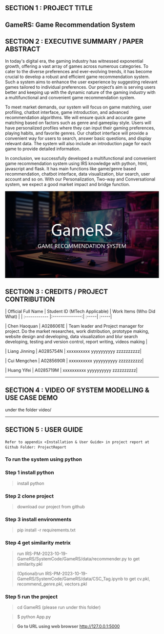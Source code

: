 
## SECTION 1 : PROJECT TITLE
## GameRS: Game Recommendation System


## SECTION 2 : EXECUTIVE SUMMARY / PAPER ABSTRACT
In today's digital era, the gaming industry has witnessed exponential growth, offering a vast array of games across numerous categories. To cater to the diverse preferences and ever-evolving trends, it has become crucial to develop a robust and efficient game recommendation system. Such a system aims to enhance the user experience by suggesting relevant games tailored to individual preferences. Our project’s aim is serving users better and keeping up with the dynamic nature of the gaming industry with a multifunctional and convenient game recommendation system.

To meet market demands, our system will focus on game matching, user profiling, chatbot interface, game introduction, and advanced recommendation algorithms. We will ensure quick and accurate game matching based on factors such as genre and gameplay style. Users will have personalized profiles where they can input their gaming preferences, playing habits, and favorite genres. Our chatbot interface will provide a convenient way for users to search, answer basic questions, and display relevant data. The system will also include an introduction page for each game to provide detailed information.

In conclusion, we successfully developed a multifunctional and convenient game recommendation system using IRS knowledge with python, html, javascript and flask. It has main functions like game/genre based recommendation, chatbot interface, data visualization, blur search, user account and so on. With our Personalization, Two-way and Conversational system, we expect a good market impact and bridge function.

![alt text](ProjectReport/GameRS.png)

## SECTION 3 : CREDITS / PROJECT CONTRIBUTION

| Official Full Name  | Student ID (MTech Applicable)  | Work Items (Who Did What) |
| :------------ |:---------------:| :-----| :-----|

| Chen Haoquan | A0286061E | Team leader and Project manager for project. Do the market researches, work distribution, prototype making, website design and developing, data visualization and blur search developing, testing and version control, report writing, videos making |

| Liang Jinning | A0285754N | xxxxxxxxxx yyyyyyyyyy zzzzzzzzzz|

| Cui Mengchen | A0285690R | xxxxxxxxxx yyyyyyyyyy zzzzzzzzzz|

| Huang Yifei  | A0285719M | xxxxxxxxxx yyyyyyyyyy zzzzzzzzzz|

---

## SECTION 4 : VIDEO OF SYSTEM MODELLING & USE CASE DEMO

under the folder video/

---

## SECTION 5 : USER GUIDE

`Refer to appendix <Installation & User Guide> in project report at Github Folder: ProjectReport`

### To run the system using python
### Step 1 install python
> install python
### Step 2 clone project
> download our project from github
### Step 3 install environments
> pip install -r requirements.txt 
### Step 4 get similarity metrix
> run IRS-PM-2023-10-19-GameRS/SystemCode/GameRS/data/recommender.py to get similarity.pkl

> (Optional)run IRS-PM-2023-10-19-GameRS/SystemCode/GameRS/data/CSC_Tag.ipynb to get cv.pkl, recommend_genre.pkl, vectors.pkl
### Step 5 run the project
>cd GameRS (please run under this folder)

>$ python App.py

> **Go to URL using web browser** http://127.0.0.1:5000

